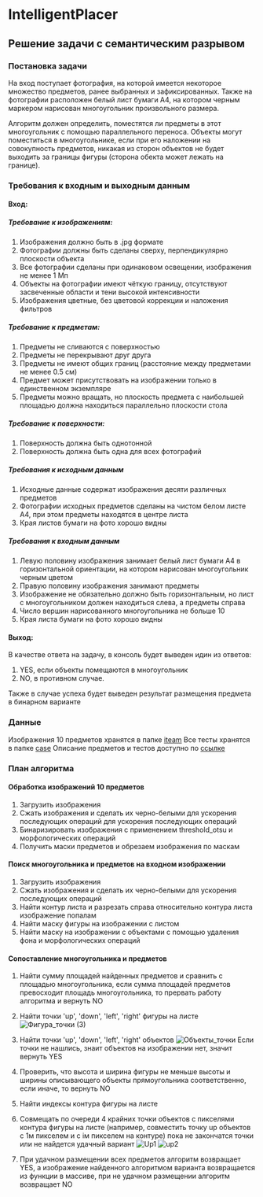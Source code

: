 # IntelligentPlacer
## Решение задачи с семантическим разрывом

### Постановка задачи

  На вход поступает фотография, на которой имеется некоторое множество предметов, ранее выбранных и зафиксированных. Также на фотографии расположен белый лист бумаги А4, на котором черным маркером нарисован многоугольник произвольного размера.

  Алгоритм должен определить, поместятся ли предметы в этот многоугольник с помощью параллельного переноса. Объекты могут поместиться в многоугольнике, если при его наложении на совокупность предметов, никакая из сторон объектов не будет выходить за границы фигуры (сторона обекта может лежать на границе).
  
### Требования к входным и выходным данным

#### Вход: 
  ##### Требование к изображениям:
1. Изображения должно быть в .jpg формате
2. Фотографии должны быть сделаны сверху, перпендикулярно плоскости объекта
3. Все фотографии сделаны при одинаковом освещении, изображения не менее 1 Мп
4. Объекты на фотографии имеют чёткую границу, отсутствуют засвеченные области и тени высокой интенсивности
5. Изображения цветные, без цветовой коррекции и наложения фильтров
  ##### Требование к предметам:
1. Предметы не сливаются с поверхностью
2. Предметы не перекрывают друг друга
3. Предметы не имеют общих границ (расстояние между предметами не менее 0.5 см)
4. Предмет может присутствовать на изображении только в единственном экземпляре
5. Предметы можно вращать, но плоскость предмета с наибольшей площадью должна находиться параллельно плоскости стола
  ##### Требование к поверхности:
1. Поверхность должна быть однотонной
2. Поверхность должна быть одна для всех фотографий
  ##### Требования к исходным данным
1. Исходные данные содержат изображения десяти различных предметов
2. Фотографии исходных предметов сделаны на чистом белом листе A4, при этом предметы находятся в центре листа
3. Края листов бумаги на фото хорошо видны
  ##### Требования к входным данным
1. Левую половину изображения занимает белый лист бумаги A4 в горизонтальной ориентации, на котором нарисован многоугольник черным цветом
2. Правую половину изображения занимают предметы
3. Изображение не обязательно должно быть горизонтальным, но лист с многоугольником должен находиться слева, а предметы  справа
4. Число вершин нарисованного многоугольника не больше 10
5. Края листа бумаги на фото хорошо видны
#### Выход:
В качестве ответа на задачу, в консоль будет выведен идин из ответов:
  1) YES, если объекты помещаются в многоугольник
  2) NO, в противном случае.
  
Также в случае успеха будет выведен результат размещения предмета в бинарном варианте
### Данные
  Изображения 10 предметов хранятся в папке [iteam](https://github.com/evgenya2000/IntelligentPlacer/tree/develop/data/iteams)
  Все тесты хранятся в папке [case](https://github.com/evgenya2000/IntelligentPlacer/tree/develop/data/case)
  Описание предметов и тестов доступно по [ссылке](https://github.com/evgenya2000/IntelligentPlacer/blob/develop/data/dataset.md)

### План алгоритма
#### Обработка изображений 10 предметов
1. Загрузить изображения
2. Сжать изображения и сделать их черно-белыми для ускорения последующих операций для ускорения последующих операций
3. Бинаризировать изображения с применением threshold_otsu и морфологических операций
4. Получить маски предметов и обрезаем изображения по маскам

#### Поиск многоугольника и предметов на входном изображении
1. Загрузить изображения
2. Сжать изображения и сделать их черно-белыми для ускорения последующих операций
3. Найти контур листа и разрезать справа относительно контура листа изображение попалам
4. Найти маску фигуры на изображении с листом
5. Найти маску на изображении с объектами с помощью удаления фона и морфологических операций

#### Сопоставление многоугольника и предметов

1. Найти сумму площадей найденных предметов и сравнить с площадью многоугольника, если сумма площадей предметов превосходит площадь многоугольника, то прервать работу алгоритма и вернуть NO
2. Найти точки 'up', 'down', 'left', 'right' фигуры на листе
![Фигура_точки (3)](https://user-images.githubusercontent.com/72349827/206784483-251ddb02-3974-4c35-b6f4-bf5f1f352dc6.jpg)

3. Найти точки 'up', 'down', 'left', 'right' объектов
![Объекты_точки](https://user-images.githubusercontent.com/72349827/206783960-b955d7ca-c0b0-4b1f-af14-c8a7b15a591f.jpg)
Если точки не нашлись, знаит объектов на изображении нет, значит вернуть YES

4. Проверить, что высота и ширина фигуры не меньше высоты и ширины описывающего объекты прямоугольника соответственно, если иначе, то вернуть NO
5. Найти индексы контура фигуры на листе
6. Совмещать по очереди 4 крайних точки объектов с пикселями контура фигуры на листе (например, совместить точку up объектов с 1м пикселем и с iм пикселем на контуре) пока не закончатся точки или не найдется удачный вариант
![Up1](https://user-images.githubusercontent.com/72349827/206785201-487007c1-6e54-48bc-9360-5733caaafd45.jpg)
![up2](https://user-images.githubusercontent.com/72349827/206785220-48b59827-210d-4923-be5e-709b2de01d67.jpg)

7. При удачном размещении всех предметов алгоритм возвращает YES, а изображение найденного алгоритмом варианта возвращается из функции в массиве, при не удачном размещении алгоритм возвращает NO
